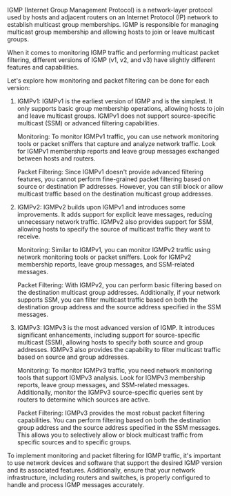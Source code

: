 IGMP (Internet Group Management Protocol) is a network-layer protocol used by hosts and adjacent routers on an Internet Protocol (IP) network to establish multicast group memberships. IGMP is responsible for managing multicast group membership and allowing hosts to join or leave multicast groups.

When it comes to monitoring IGMP traffic and performing multicast packet filtering, different versions of IGMP (v1, v2, and v3) have slightly different features and capabilities.

Let's explore how monitoring and packet filtering can be done for each version:

1. IGMPv1:
   IGMPv1 is the earliest version of IGMP and is the simplest. It only supports basic group membership operations, allowing hosts to join and leave multicast groups. IGMPv1 does not support source-specific multicast (SSM) or advanced filtering capabilities.
	
   Monitoring: To monitor IGMPv1 traffic, you can use network monitoring tools or packet sniffers that capture and analyze network traffic. Look for IGMPv1 membership reports and leave group messages exchanged between hosts and routers.

   Packet Filtering: Since IGMPv1 doesn't provide advanced filtering features, you cannot perform fine-grained packet filtering based on source or destination IP addresses. However, you can still block or allow multicast traffic based on the destination multicast group addresses.

2. IGMPv2:
   IGMPv2 builds upon IGMPv1 and introduces some improvements. It adds support for explicit leave messages, reducing unnecessary network traffic. IGMPv2 also provides support for SSM, allowing hosts to specify the source of multicast traffic they want to receive.

   Monitoring: Similar to IGMPv1, you can monitor IGMPv2 traffic using network monitoring tools or packet sniffers. Look for IGMPv2 membership reports, leave group messages, and SSM-related messages.

   Packet Filtering: With IGMPv2, you can perform basic filtering based on the destination multicast group addresses. Additionally, if your network supports SSM, you can filter multicast traffic based on both the destination group address and the source address specified in the SSM messages.

3. IGMPv3:
   IGMPv3 is the most advanced version of IGMP. It introduces significant enhancements, including support for source-specific multicast (SSM), allowing hosts to specify both source and group addresses. IGMPv3 also provides the capability to filter multicast traffic based on source and group addresses.

   Monitoring: To monitor IGMPv3 traffic, you need network monitoring tools that support IGMPv3 analysis. Look for IGMPv3 membership reports, leave group messages, and SSM-related messages. Additionally, monitor the IGMPv3 source-specific queries sent by routers to determine which sources are active.

   Packet Filtering: IGMPv3 provides the most robust packet filtering capabilities. You can perform filtering based on both the destination group address and the source address specified in the SSM messages. This allows you to selectively allow or block multicast traffic from specific sources and to specific groups.

To implement monitoring and packet filtering for IGMP traffic, it's important to use network devices and software that support the desired IGMP version and its associated features. Additionally, ensure that your network infrastructure, including routers and switches, is properly configured to handle and process IGMP messages accurately.